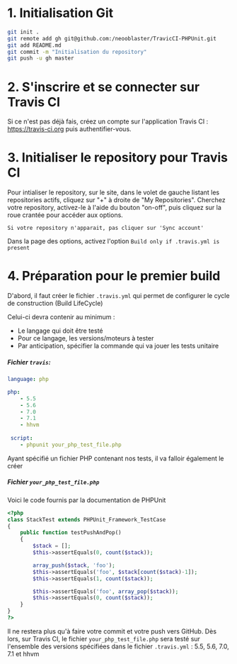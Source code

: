 # 1. Initialisation Git

```bash
git init .
git remote add gh git@github.com:/neooblaster/TravicCI-PHPUnit.git
git add README.md
git commit -m "Initialisation du repository"
git push -u gh master
```

# 2. S'inscrire et se connecter sur Travis CI

Si ce n'est pas déjà fais, créez un compte sur l'application Travis CI : https://travis-ci.org
puis authentifier-vous.


# 3. Initialiser le repository pour Travis CI

Pour intialiser le repository, sur le site, dans le volet de gauche listant les repositories actifs, cliquez sur "+" à droite de "My Repositories". Cherchez votre repository, activez-le à l'aide du bouton "on-off", puis cliquez sur la roue crantée pour accéder aux options. 

`Si votre repository n'apparait, pas cliquer sur 'Sync account'`

Dans la page des options, activez l'option `Build only if .travis.yml is present`


# 4. Préparation pour le premier build

D'abord, il faut créer le fichier `.travis.yml` qui permet de configurer le cycle de construction (Build LifeCycle)

Celui-ci devra contenir au minimum :
* Le langage qui doit être testé
* Pour ce langage, les versions/moteurs à tester
* Par anticipation, spécifier la commande qui va jouer les tests unitaire

##### Fichier `travis`:

```yaml
language: php

php:
    - 5.5
    - 5.6
    - 7.0
    - 7.1
    - hhvm
    
 script:
    - phpunit your_php_test_file.php
```

Ayant spécifié un fichier PHP contenant nos tests, il va falloir également le créer

##### Fichier `your_php_test_file.php`

Voici le code fournis par la documentation de PHPUnit

```php
<?php
class StackTest extends PHPUnit_Framework_TestCase
{
    public function testPushAndPop()
    {
        $stack = [];
        $this->assertEquals(0, count($stack));

        array_push($stack, 'foo');
        $this->assertEquals('foo', $stack[count($stack)-1]);
        $this->assertEquals(1, count($stack));

        $this->assertEquals('foo', array_pop($stack));
        $this->assertEquals(0, count($stack));
    }
}
?>
```

Il ne restera plus qu'à faire votre commit et votre push vers GitHub.
Dès lors, sur Travis CI, le fichier `your_php_test_file.php` sera testé sur l'ensemble des versions spécifiées dans le fichier `.travis.yml` : 5.5, 5.6, 7.0, 7.1 et hhvm




